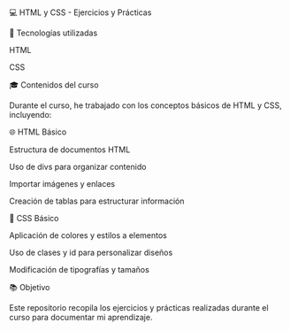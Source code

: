 💻 HTML y CSS - Ejercicios y Prácticas

🔧 Tecnologías utilizadas

HTML

CSS

🎓 Contenidos del curso

Durante el curso, he trabajado con los conceptos básicos de HTML y CSS, incluyendo:

🌐 HTML Básico

Estructura de documentos HTML

Uso de divs para organizar contenido

Importar imágenes y enlaces

Creación de tablas para estructurar información

🎨 CSS Básico

Aplicación de colores y estilos a elementos

Uso de clases y id para personalizar diseños

Modificación de tipografías y tamaños

📚 Objetivo

Este repositorio recopila los ejercicios y prácticas realizadas durante el curso para documentar mi aprendizaje.
